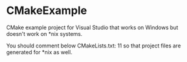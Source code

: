 # CMakeExample
CMake example project for Visual Studio that works on Windows but doesn't work on *nix systems.

You should comment below CMakeLists.txt: 11 so that project files are generated for *nix as well.


